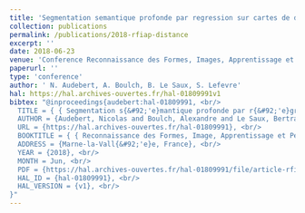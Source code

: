 ```yaml
---
title: 'Segmentation semantique profonde par regression sur cartes de distances signees'
collection: publications
permalink: /publications/2018-rfiap-distance
excerpt: ''
date: 2018-06-23
venue: 'Conference Reconnaissance des Formes, Images, Apprentissage et Perception, RFIAP'
paperurl: ''
type: 'conference'
author: ' N. Audebert, A. Boulch, B. Le Saux, S. Lefevre'
hal: https://hal.archives-ouvertes.fr/hal-01809991v1
bibtex: "@inproceedings{audebert:hal-01809991, <br/>
  TITLE = { { Segmentation s{&#92;'e}mantique profonde par r{&#92;'e}gression sur cartes de distances sign{&#92;'e}es } }, <br/>
  AUTHOR = {Audebert, Nicolas and Boulch, Alexandre and Le Saux, Bertrand and Lef{&#92;&#96;e}vre, S{&#92;'e}bastien}, <br/>
  URL = {https://hal.archives-ouvertes.fr/hal-01809991}, <br/>
  BOOKTITLE = { { Reconnaissance des Formes, Image, Apprentissage et Perception (RFIAP)} }, <br/>
  ADDRESS = {Marne-la-Vall{&#92;'e}e, France}, <br/>
  YEAR = {2018}, <br/>
  MONTH = Jun, <br/>
  PDF = {https://hal.archives-ouvertes.fr/hal-01809991/file/article-rfiap-apprentissage.pdf}, <br/>
  HAL_ID = {hal-01809991}, <br/>
  HAL_VERSION = {v1}, <br/>
}"
---
```

